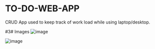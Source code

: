 ﻿# TO-DO-WEB-APP

CRUD App used to keep track of work load while using laptop/desktop.

#3# Images
![image](https://github.com/manya706/TO-DO-WEB-APP/assets/96016153/f982834e-945e-49d0-90ab-17b11d914c6b)

![image](https://github.com/manya706/TO-DO-WEB-APP/assets/96016153/8df362b9-b853-4554-88eb-16e888077e0f)
